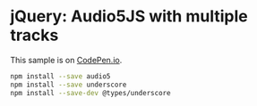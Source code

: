 # jQuery: Audio5JS with multiple tracks

This sample is on [CodePen.io](https://codepen.io/rasx/pen/obBLge).

```bash
npm install --save audio5
npm install --save underscore
npm install --save-dev @types/underscore
```